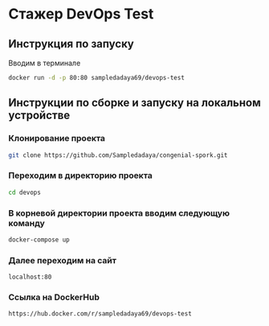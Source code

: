 # Стажер DevOps Test
## Инструкция по запуску
Вводим в терминале 
```bash
docker run -d -p 80:80 sampledadaya69/devops-test
```


## Инструкции по сборке и запуску на локальном устройстве

### Клонирование проекта

```bash
git clone https://github.com/Sampledadaya/congenial-spork.git

```

### Переходим в директорию проекта

```bash
cd devops
```

### В корневой директории проекта вводим следующую команду

```bash
docker-compose up
```

### Далее переходим на сайт

```
localhost:80
```


### Ссылка на DockerHub
```
https://hub.docker.com/r/sampledadaya69/devops-test
```
